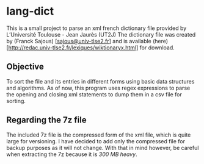 # lang-dict

This is a small project to parse an xml french dictionary file provided by L’Université Toulouse - Jean Jaurès (UT2J)
The dictionary file was created by (Franck Sajous) [sajous@univ-tlse2.fr] and is available (here) [http://redac.univ-tlse2.fr/lexiques/wiktionaryx.html] for download.

## Objective

To sort the file and its entries in different forms using basic data structures and algorithms.
As of now, this program uses regex expressions to parse the opening and closing xml statements to dump them in a csv file for sorting.

## Regarding the 7z file

The included 7z file is the compressed form of the xml file, which is quite large for versioning. I have decided to add only the compressed file for backup purposes as it will not change. 
With that in mind however, be careful when extracting the 7z because it is *300 MB heavy*.


